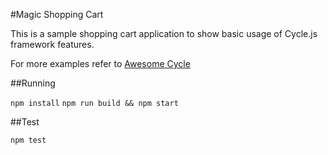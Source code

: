 #Magic Shopping Cart

This is a sample shopping cart application to show basic usage of Cycle.js framework features.

For more examples refer to [Awesome Cycle](https://github.com/vic/awesome-cyclejs)

##Running

`npm install`
`npm run build && npm start`

##Test

`npm test`
